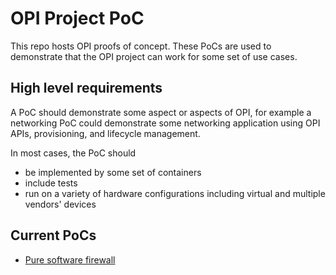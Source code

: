 # OPI Project PoC

This repo hosts OPI proofs of concept.  These PoCs are used to demonstrate that
the OPI project can work for some set of use cases.

## High level requirements

A PoC should demonstrate some aspect or aspects of OPI, for example a networking
PoC could demonstrate some networking application using OPI APIs, provisioning,
and lifecycle management.

In most cases, the PoC should
* be implemented by some set of containers
* include tests
* run on a variety of hardware configurations including virtual and multiple
  vendors' devices

## Current PoCs

* [Pure software firewall](sw_firewall/README.md)
